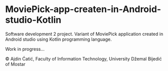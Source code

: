 # MoviePick-app-createn-in-Android-studio-Kotlin

Software development 2 project.
Variant of MoviePick application created in Android studio using Kotlin programming language.

Work in progress...

© Ajdin Ćatić, Faculty of Information Technology, University Džemal Bijedić of Mostar
